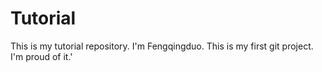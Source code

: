# Tutorial

This is my tutorial repository.
I'm Fengqingduo.
This is my first git project.
I'm proud of it.'
